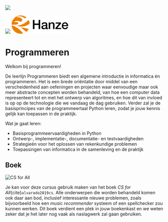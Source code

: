 ![](../images/header.jpg)

![](../images/itan_logo_black_wordmark.png) ![](../images/hanze_logo_black_wordmark.png)

# Programmeren

Welkom bij programmeren!

De leerlijn Programmeren biedt een algemene introductie in informatica én programmeren. Het is een brede oriëntatie door middel van een verscheidenheid aan oefeningen en projecten waar eenvoudige maar ook meer abstracte concepten worden behandeld, van hoe een computer data representeert tot en met het ontwerp van algoritmes, en hoe dit van invloed is op op de technologie die we vandaag de dag gebruiken. Verder zal je de basisprincipes van de programmeertaal Python leren, zodat je jouw kennis gelijk kan toepassen in de praktijk.

Wat je gaat leren:

-   Basisprogrammeervaardigheden in Python
-   Ontwerp-, implementatie-, documentatie- en testvaardigheden
-   Strategieën voor het oplossen van rekenkundige problemen
-   Toepassingen van informatica in de samenleving en de praktijk

## Boek

![CS for All](../images/cs_for_all.jpg)

Je kan voor deze cursus gebruik maken van het boek *CS for All*{cite}`alvarado2019cs`. Alle onderwerpen die worden behandeld komen ook daar aan bod, inclusief interessante nieuwe problemen, zoals bijvoorbeeld hoe een *music recommender* systeem of een spellchecker zou kunnen werken. Dit boek verdient een plek in jouw boekenkast en we weten zeker dat je het later nog vaak als naslagwerk zal gaan gebruiken.